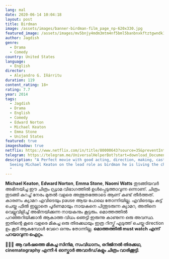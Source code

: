 ```yaml
---
lang: mal
date: 2020-06-14 10:04:18
layout: post
title: Birdman
image: /assets/images/banner-birdman-film_page_np-620x330.jpg
featured_image: /assets/images/mv5bnjy4mdm3mtm4nf5bml5banbnxkftztgwndk1njk5mte-._v1_ql50_.jpg
author: Jagdish
genre:
  - Drama
  - Comedy
country: United States
language:
  - English
director:
  - Alejandro G. Iñárritu
duration: 119
content_rating: 18+
rating: 7.7
year: 2014
tags:
  - Jagdish
  - Drama
  - English
  - Comedy
  - Edward Norton
  - Michael Keaton
  - Emma Stone
  - United States
featured: true
imageshadow: true
netflix: https://www.netflix.com/in/title/80000643?source=35&preventIntent=true
telegram: https://telegram.me/UniversalHelperBot?start=download_Document_422
description: "A Perfect movie with good acting, direction, making, casting etc.
  Seeing Michael Keaton on the lead role as birdman he is living the character.
  "
---
```

**Michael Keaton**, **Edward Norton**, **Emma Stone**, **Naomi Watts** തുടങ്ങിയവർ അഭിനയിച്ച ഈ ചിത്രം ഡ്രാമ വിഭാഗത്തിൽ ഉൾപ്പെടുത്താവുന്ന ഒന്നാണ്. ചിത്രം തുടങ്ങി കുറച്ച് നേരം മുതൽ വളരെ അത്ഭുതത്തോടെ ആണ് കണ്ട് തീർത്തത്. കാരണം ക്യാമറ എവിടെയും pause ആയ പോലെ തോന്നിയില്ല. എവിടെയും കട്ട്‌ ചെയ്ത ഫീൽ ഇല്ലാതെ പൂർണമായും നായകനെ പിന്തുടരുന്ന ക്യാമറ, അതിനെ വെല്ലുവിളിച്ച് അഭിനയിക്കുന്ന നായകനും കൂട്ടരും. മൊത്തത്തിൽ പറഞ്ഞറിയിക്കാൻ ആകാത്ത വിധം ഞെട്ടി ഇരുന്നു കാണുന്ന ഒരു അവസ്ഥ. ഇതിന്റെ കൂടെ വളരെ മികച്ച ഒരു തിരക്കഥയും ഇത്ര റിസ്ക് എടുത്ത് ചെയ്ത direction ഉം കൂടി ആകുമ്പോൾ വേറെ ഒന്നും തോന്നില്ല. **മൊത്തത്തിൽ must watch എന്ന് പറയാവുന്ന ഐറ്റം**.

👌🏻🔥 **ആ വർഷത്തെ മികച്ച സിനിമ, സംവിധാനം, ഒറിജിനൽ തിരക്കഥ, cinematography എന്നീ 4 ഓസ്കാർ അവാർഡ്‌കളും ചിത്രം വാരിക്കൂട്ടി**.
